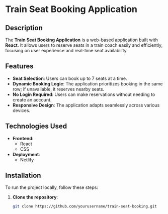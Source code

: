 # Train Seat Booking Application

## Description

The **Train Seat Booking Application** is a web-based application built with **React**. It allows users to reserve seats in a train coach easily and efficiently, focusing on user experience and real-time seat availability.

## Features

- **Seat Selection**: Users can book up to 7 seats at a time.
- **Dynamic Booking Logic**: The application prioritizes booking in the same row; if unavailable, it reserves nearby seats.
- **No Login Required**: Users can make reservations without needing to create an account.
- **Responsive Design**: The application adapts seamlessly across various devices.

## Technologies Used

- **Frontend**: 
  - React
  - CSS
- **Deployment**: 
  - Netlify

## Installation

To run the project locally, follow these steps:

1. **Clone the repository**:
   ```bash
   git clone https://github.com/yourusername/train-seat-booking.git
